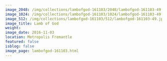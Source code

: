 ```yaml
---
image_2048: /img/collections/lambofgod-161103/2048/lambofgod-161103-49.jpg
image_1024: /img/collections/lambofgod-161103/1024/lambofgod-161103-49.jpg
image_512: /img/collections/lambofgod-161103/512/lambofgod-161103-49.jpg
image_title: Lamb of God
weight: 
image_date: 2016-11-03
location: Metropolis Fremantle
featured: false
isblog: false
image_page: lambofgod-161103.html
---
```

